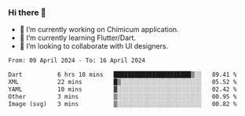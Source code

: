 ### Hi there 👋

<!--
**devcat37/devcat37** is a ✨ _special_ ✨ repository because its `README.md` (this file) appears on your GitHub profile.-->


- 🔭 I’m currently working on Chimicum application.
- 🌱 I’m currently learning Flutter/Dart.
- 👯 I’m looking to collaborate with UI designers.
<!-- - 🤔 I’m looking for help with ... -->

<!--START_SECTION:waka-->

```txt
From: 09 April 2024 - To: 16 April 2024

Dart          6 hrs 10 mins   ██████████████████████▒░░   89.41 %
XML           22 mins         █▒░░░░░░░░░░░░░░░░░░░░░░░   05.52 %
YAML          10 mins         ▓░░░░░░░░░░░░░░░░░░░░░░░░   02.42 %
Other         3 mins          ▒░░░░░░░░░░░░░░░░░░░░░░░░   00.95 %
Image (svg)   3 mins          ▒░░░░░░░░░░░░░░░░░░░░░░░░   00.82 %
```

<!--END_SECTION:waka-->
